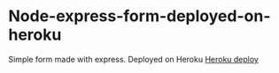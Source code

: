 # Node-express-form-deployed-on-heroku
Simple form made with express. Deployed on Heroku
[Heroku deploy](https://afternoon-scrubland-70524.herokuapp.com/)
